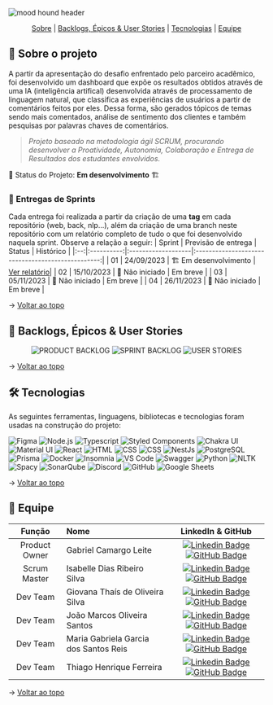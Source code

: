![mood hound header](https://github.com/The-Bugger-Ducks/mood-hound-documentation/assets/79321198/7696facb-0f67-43d3-9a28-e3c4553ec0c8)

<p align="center">
    <span id="topo">
    <a href="#sobre">Sobre</a>  |  
    <a href="#backlogs">Backlogs, Épicos & User Stories</a>  |  
    <a href="#tecnologias">Tecnologias</a>  |  
    <a href="#equipe">Equipe</a>
</p>
   
<span id="sobre">

## :bookmark_tabs: Sobre o projeto

A partir da apresentação do desafio enfrentado pelo parceiro acadêmico, foi desenvolvido um dashboard que expõe os resultados obtidos através de uma IA (inteligência artifical) desenvolvida através de processamento de linguagem natural, que classifica as experiências de usuários a partir de comentários feitos por eles. Dessa forma, são gerados tópicos de temas sendo mais comentados, análise de sentimento dos clientes e também pesquisas por palavras chaves de comentários.

> _Projeto baseado na metodologia ágil SCRUM, procurando desenvolver a Proatividade, Autonomia, Colaboração e Entrega de Resultados dos estudantes envolvidos._

:pushpin: Status do Projeto: **Em desenvolvimento** 🏗️

### 🏁 Entregas de Sprints

Cada entrega foi realizada a partir da criação de uma **tag** em cada repositório (web, back, nlp...), além da criação de uma branch neste repositório com um relatório completo de tudo o que foi desenvolvido naquela sprint. Observe a relação a seguir:
| Sprint | Previsão de entrega | Status | Histórico |
|:--:|:----------:|:-------------------|:-------------------------------------------------:|
| 01 | 24/09/2023 | 🏗️ Em desenvolvimento | [Ver relatório](https://github.com/The-Bugger-Ducks/mood-hound-documentation/tree/sprint-01)|
| 02 | 15/10/2023 | 🛑 Não iniciado | Em breve |
| 03 | 05/11/2023 | 🛑 Não iniciado | Em breve |
| 04 | 26/11/2023 | 🛑 Não iniciado | Em breve |

→ [Voltar ao topo](#topo)

<span id="backlogs">

## :dart: Backlogs, Épicos & User Stories

<div align="center">
   <img src="https://github.com/The-Bugger-Ducks/mood-hound-documentation/assets/79321198/c5e076ff-a484-4371-922b-dd16dc8a721e" alt="PRODUCT BACKLOG" /> 
   <img src="https://github.com/The-Bugger-Ducks/mood-hound-documentation/assets/79321198/d39243a0-4a16-4f1d-ba34-e5b54f6f8c3f" alt="SPRINT BACKLOG" /> 
   <img src="https://github.com/The-Bugger-Ducks/mood-hound-documentation/assets/79321198/ec0fe387-2ea3-4166-b8e9-03c803eaf07a" alt="USER STORIES" />
</div>

→ [Voltar ao topo](#topo)

<span id="tecnologias">

## 🛠️ Tecnologias

As seguintes ferramentas, linguagens, bibliotecas e tecnologias foram usadas na construção do projeto:

<img src="https://img.shields.io/badge/Figma-CED4DA?style=for-the-badge&logo=figma&logoColor=DC143C" alt="Figma" /> 
<img src="https://img.shields.io/badge/Node.Js-CED4DA?style=for-the-badge&logo=nodedotjs&logoColor=3A5F0B" alt="Node.js" /> 
<img src="https://img.shields.io/badge/TypeScript-CED4DA?style=for-the-badge&logo=typescript&logoColor=007ACC" alt="Typescript" />
<img src="https://img.shields.io/badge/Styled_Components-CED4DA?style=for-the-badge&logo=styled-components&logoColor=ff309f" alt="Styled Components" /> 
<img src="https://img.shields.io/badge/chakra_ui-CED4DA.svg?style=for-the-badge&logo=chakraui&logoColor=234ED1C5" alt="Chakra UI" />
<img src="https://img.shields.io/badge/material_ui-CED4DA.svg?style=for-the-badge&logo=mui&logoColor=1F51FF" alt="Material UI" />
<img src="https://img.shields.io/badge/React-CED4DA?style=for-the-badge&logo=react&logoColor=1497ff" alt="React" /> 
<img src="https://img.shields.io/badge/HTML-CED4DA?style=for-the-badge&logo=html5&logoColor=23E34F26" alt="HTML" /> 
<img src="https://img.shields.io/badge/CSS-CED4DA?style=for-the-badge&logo=css3&logoColor=1572B6" alt="CSS" />
<img src="https://img.shields.io/badge/Axios-CED4DA?style=for-the-badge&logo=axios&logoColor=5A29E4" alt="CSS" /> 
<img src="https://img.shields.io/badge/NestJs-CED4DA?style=for-the-badge&logo=nestjs&logoColor=AA4A44" alt="NestJs" />  
<img src="https://img.shields.io/badge/Postgres-CED4DA?style=for-the-badge&logo=postgresql&logoColor=23316192" alt="PostgreSQL" />  
<img src="https://img.shields.io/badge/Prisma-CED4DA?style=for-the-badge&logo=prisma&logoColor=303030" alt="Prisma" /> 
<img src="https://img.shields.io/badge/Docker-CED4DA?style=for-the-badge&logo=docker&logoColor=000080" alt="Docker" /> 
<img src="https://img.shields.io/badge/Insomnia-CED4DA?style=for-the-badge&logo=insomnia&logoColor=581845" alt="Insomnia" />
<img src="https://img.shields.io/badge/VS_Code-CED4DA?style=for-the-badge&logo=visual%20studio%20code&logoColor=0078D4" alt="VS Code" />
<img src="https://img.shields.io/badge/Swagger-CED4DA?style=for-the-badge&logo=swagger&logoColor=3A5F0B" alt="Swagger" /> 
<img src="https://img.shields.io/badge/python-CED4DA?style=for-the-badge&logo=python&logoColor=3670A0" alt="Python" /> 
<img src="https://img.shields.io/badge/Nltk-CED4DA?style=for-the-badge&logo=nltk&logoColor=6F8FAF" alt="NLTK" /> 
<img src="https://img.shields.io/badge/Spacy-CED4DA?style=for-the-badge&logo=spacy&logoColor=0096FF" alt="Spacy" />
<img src="https://img.shields.io/badge/SonarQube-CED4DA?style=for-the-badge&logo=sonarqube&logoColor=4E9BCD" alt="SonarQube" />
<img src="https://img.shields.io/badge/Discord-CED4DA?style=for-the-badge&logo=discord&logoColor=7289DA" alt="Discord" /> 
<img src="https://img.shields.io/badge/GitHub-CED4DA?style=for-the-badge&logo=github&logoColor=20232A" alt="GitHub" /> 
<img src="https://img.shields.io/badge/Google%20Sheets-CED4DA?style=for-the-badge&logo=google-sheets&logoColor=34A853" alt="Google Sheets" /> 
    
→ [Voltar ao topo](#topo)

<span id="equipe">

## :busts_in_silhouette: Equipe

|    Função     | Nome                                  |                                                                                                                                                      LinkedIn & GitHub                                                                                                                                                      |
| :-----------: | :------------------------------------ | :-------------------------------------------------------------------------------------------------------------------------------------------------------------------------------------------------------------------------------------------------------------------------------------------------------------------------: |
| Product Owner | Gabriel Camargo Leite                 |     [![Linkedin Badge](https://img.shields.io/badge/Linkedin-blue?style=flat-square&logo=Linkedin&logoColor=white)](https://www.linkedin.com/in/gabriel-camargo-leite) [![GitHub Badge](https://img.shields.io/badge/GitHub-111217?style=flat-square&logo=github&logoColor=white)](https://github.com/GabrielCamargoL)      |
| Scrum Master  | Isabelle Dias Ribeiro Silva           |            [![Linkedin Badge](https://img.shields.io/badge/Linkedin-blue?style=flat-square&logo=Linkedin&logoColor=white)](https://www.linkedin.com/in/drisabelles) [![GitHub Badge](https://img.shields.io/badge/GitHub-111217?style=flat-square&logo=github&logoColor=white)](https://github.com/drisabelles)             |
|   Dev Team    | Giovana Thaís de Oliveira Silva       |           [![Linkedin Badge](https://img.shields.io/badge/Linkedin-blue?style=flat-square&logo=Linkedin&logoColor=white)](https://www.linkedin.com/in/gioliveirass/) [![GitHub Badge](https://img.shields.io/badge/GitHub-111217?style=flat-square&logo=github&logoColor=white)](https://github.com/gioliveirass)           |
|   Dev Team    | João Marcos Oliveira Santos           |             [![Linkedin Badge](https://img.shields.io/badge/Linkedin-blue?style=flat-square&logo=Linkedin&logoColor=white)](https://www.linkedin.com/in/joaomarcoso/) [![GitHub Badge](https://img.shields.io/badge/GitHub-111217?style=flat-square&logo=github&logoColor=white)](https://github.com/JoaoM-py)              |
|   Dev Team    | Maria Gabriela Garcia dos Santos Reis |      [![Linkedin Badge](https://img.shields.io/badge/Linkedin-blue?style=flat-square&logo=Linkedin&logoColor=white)](https://www.linkedin.com/in/mariagabrielareis/) [![GitHub Badge](https://img.shields.io/badge/GitHub-111217?style=flat-square&logo=github&logoColor=white)](https://github.com/MariaGabrielaReis)      |
|   Dev Team    | Thiago Henrique Ferreira              | [![Linkedin Badge](https://img.shields.io/badge/Linkedin-blue?style=flat-square&logo=Linkedin&logoColor=white)](https://www.linkedin.com/in/thiago-henrique-ferreira-2499a41a8/) [![GitHub Badge](https://img.shields.io/badge/GitHub-111217?style=flat-square&logo=github&logoColor=white)](https://github.com/ThHenrique) |

→ [Voltar ao topo](#topo)
